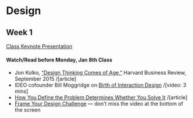 # Design

## Week 1
[Class Keynote Presentation](https://drive.google.com/file/d/1Z67BeBCv86EwYmqFfE-uuQo5Ubx5HQAR/view?usp=sharing) 

#### Watch/Read before Monday, Jan 8th Class
* Jon Kolko, [“Design Thinking Comes of Age,”](https://hbr.org/2015/09/design-thinking-comes-of-age) Harvard Business Review, September 2015 /[article]
* IDEO cofounder Bill Moggridge on [Birth of Interaction Design](https://youtu.be/DAHHSS_WgfI) /[video: 3 mins]
* [How You Define the Problem Determines Whether You Solve It](https://hbr.org/2017/06/how-you-define-the-problem-determines-whether-you-solve-it) /[article]
* [Frame Your Design Challenge](http://www.designkit.org/methods/60) — don’t miss the video at the bottom of the screen 
